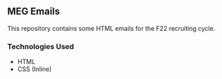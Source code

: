 ## MEG Emails

This repository contains some HTML emails for the F22 recruiting cycle.

### Technologies Used

<ul> 
    <li>HTML</li>
    <li>CSS (Inline)</li>
</ul>
